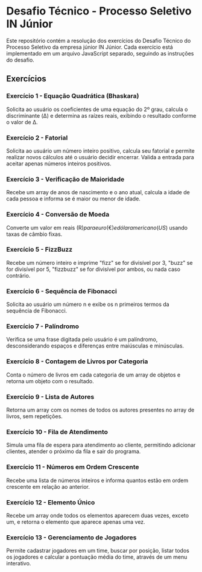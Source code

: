 # Desafio Técnico - Processo Seletivo IN Júnior

Este repositório contém a resolução dos exercícios do Desafio Técnico do Processo Seletivo da  empresa júnior IN Júnior. Cada exercício está implementado em um arquivo JavaScript separado, seguindo as instruções do desafio.

## Exercícios

### Exercício 1 - Equação Quadrática (Bhaskara)
Solicita ao usuário os coeficientes de uma equação do 2º grau, calcula o discriminante (Δ) e determina as raízes reais, exibindo o resultado conforme o valor de Δ.

### Exercício 2 - Fatorial
Solicita ao usuário um número inteiro positivo, calcula seu fatorial e permite realizar novos cálculos até o usuário decidir encerrar. Valida a entrada para aceitar apenas números inteiros positivos.

### Exercício 3 - Verificação de Maioridade
Recebe um array de anos de nascimento e o ano atual, calcula a idade de cada pessoa e informa se é maior ou menor de idade.

### Exercício 4 - Conversão de Moeda
Converte um valor em reais (R$) para euro (€) e dólar americano (US$) usando taxas de câmbio fixas.

### Exercício 5 - FizzBuzz
Recebe um número inteiro e imprime "fizz" se for divisível por 3, "buzz" se for divisível por 5, "fizzbuzz" se for divisível por ambos, ou nada caso contrário.

### Exercício 6 - Sequência de Fibonacci
Solicita ao usuário um número n e exibe os n primeiros termos da sequência de Fibonacci.

### Exercício 7 - Palíndromo
Verifica se uma frase digitada pelo usuário é um palíndromo, desconsiderando espaços e diferenças entre maiúsculas e minúsculas.

### Exercício 8 - Contagem de Livros por Categoria
Conta o número de livros em cada categoria de um array de objetos e retorna um objeto com o resultado.

### Exercício 9 - Lista de Autores
Retorna um array com os nomes de todos os autores presentes no array de livros, sem repetições.

### Exercício 10 - Fila de Atendimento
Simula uma fila de espera para atendimento ao cliente, permitindo adicionar clientes, atender o próximo da fila e sair do programa.

### Exercício 11 - Números em Ordem Crescente
Recebe uma lista de números inteiros e informa quantos estão em ordem crescente em relação ao anterior.

### Exercício 12 - Elemento Único
Recebe um array onde todos os elementos aparecem duas vezes, exceto um, e retorna o elemento que aparece apenas uma vez.

### Exercício 13 - Gerenciamento de Jogadores
Permite cadastrar jogadores em um time, buscar por posição, listar todos os jogadores e calcular a pontuação média do time, através de um menu interativo.
